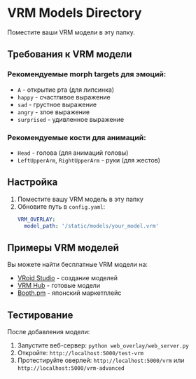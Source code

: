 # VRM Models Directory

Поместите ваши VRM модели в эту папку.

## Требования к VRM модели

### Рекомендуемые morph targets для эмоций:
- `A` - открытие рта (для липсинка)
- `happy` - счастливое выражение
- `sad` - грустное выражение
- `angry` - злое выражение
- `surprised` - удивленное выражение

### Рекомендуемые кости для анимаций:
- `Head` - голова (для анимаций головы)
- `LeftUpperArm`, `RightUpperArm` - руки (для жестов)

## Настройка

1. Поместите вашу VRM модель в эту папку
2. Обновите путь в `config.yaml`:
   ```yaml
   VRM_OVERLAY:
     model_path: '/static/models/your_model.vrm'
   ```

## Примеры VRM моделей

Вы можете найти бесплатные VRM модели на:
- [VRoid Studio](https://vroid.com/en/studio) - создание моделей
- [VRM Hub](https://hub.vroid.com/) - готовые модели
- [Booth.pm](https://booth.pm/) - японский маркетплейс

## Тестирование

После добавления модели:
1. Запустите веб-сервер: `python web_overlay/web_server.py`
2. Откройте: `http://localhost:5000/test-vrm`
3. Протестируйте оверлей: `http://localhost:5000/vrm` или `http://localhost:5000/vrm-advanced` 